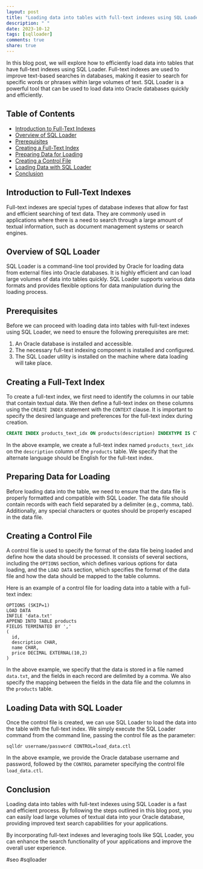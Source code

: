 ```yaml
---
layout: post
title: "Loading data into tables with full-text indexes using SQL Loader."
description: " "
date: 2023-10-12
tags: [sqlloader]
comments: true
share: true
---
```


In this blog post, we will explore how to efficiently load data into tables that have full-text indexes using SQL Loader. Full-text indexes are used to improve text-based searches in databases, making it easier to search for specific words or phrases within large volumes of text. SQL Loader is a powerful tool that can be used to load data into Oracle databases quickly and efficiently.

## Table of Contents
- [Introduction to Full-Text Indexes](#introduction-to-full-text-indexes)
- [Overview of SQL Loader](#overview-of-sql-loader)
- [Prerequisites](#prerequisites)
- [Creating a Full-Text Index](#creating-a-full-text-index)
- [Preparing Data for Loading](#preparing-data-for-loading)
- [Creating a Control File](#creating-a-control-file)
- [Loading Data with SQL Loader](#loading-data-with-sql-loader)
- [Conclusion](#conclusion)

## Introduction to Full-Text Indexes

Full-text indexes are special types of database indexes that allow for fast and efficient searching of text data. They are commonly used in applications where there is a need to search through a large amount of textual information, such as document management systems or search engines.

## Overview of SQL Loader

SQL Loader is a command-line tool provided by Oracle for loading data from external files into Oracle databases. It is highly efficient and can load large volumes of data into tables quickly. SQL Loader supports various data formats and provides flexible options for data manipulation during the loading process.

## Prerequisites

Before we can proceed with loading data into tables with full-text indexes using SQL Loader, we need to ensure the following prerequisites are met:

1. An Oracle database is installed and accessible.
2. The necessary full-text indexing component is installed and configured.
3. The SQL Loader utility is installed on the machine where data loading will take place.

## Creating a Full-Text Index

To create a full-text index, we first need to identify the columns in our table that contain textual data. We then define a full-text index on these columns using the `CREATE INDEX` statement with the `CONTEXT` clause. It is important to specify the desired language and preferences for the full-text index during creation.

```sql
CREATE INDEX products_text_idx ON products(description) INDEXTYPE IS CTXSYS.CONTEXT PARAMETERS('ALTERNATE_LANGUAGE=english');
```

In the above example, we create a full-text index named `products_text_idx` on the `description` column of the `products` table. We specify that the alternate language should be English for the full-text index.

## Preparing Data for Loading

Before loading data into the table, we need to ensure that the data file is properly formatted and compatible with SQL Loader. The data file should contain records with each field separated by a delimiter (e.g., comma, tab). Additionally, any special characters or quotes should be properly escaped in the data file.

## Creating a Control File

A control file is used to specify the format of the data file being loaded and define how the data should be processed. It consists of several sections, including the `OPTIONS` section, which defines various options for data loading, and the `LOAD DATA` section, which specifies the format of the data file and how the data should be mapped to the table columns.

Here is an example of a control file for loading data into a table with a full-text index:

```text
OPTIONS (SKIP=1)
LOAD DATA
INFILE 'data.txt'
APPEND INTO TABLE products
FIELDS TERMINATED BY ','
( 
  id,
  description CHAR,
  name CHAR,
  price DECIMAL EXTERNAL(10,2)
)
```

In the above example, we specify that the data is stored in a file named `data.txt`, and the fields in each record are delimited by a comma. We also specify the mapping between the fields in the data file and the columns in the `products` table.

## Loading Data with SQL Loader

Once the control file is created, we can use SQL Loader to load the data into the table with the full-text index. We simply execute the SQL Loader command from the command line, passing the control file as the parameter:

```shell
sqlldr username/password CONTROL=load_data.ctl
```

In the above example, we provide the Oracle database username and password, followed by the `CONTROL` parameter specifying the control file `load_data.ctl`.

## Conclusion

Loading data into tables with full-text indexes using SQL Loader is a fast and efficient process. By following the steps outlined in this blog post, you can easily load large volumes of textual data into your Oracle database, providing improved text search capabilities for your applications.

By incorporating full-text indexes and leveraging tools like SQL Loader, you can enhance the search functionality of your applications and improve the overall user experience.

#seo #sqlloader